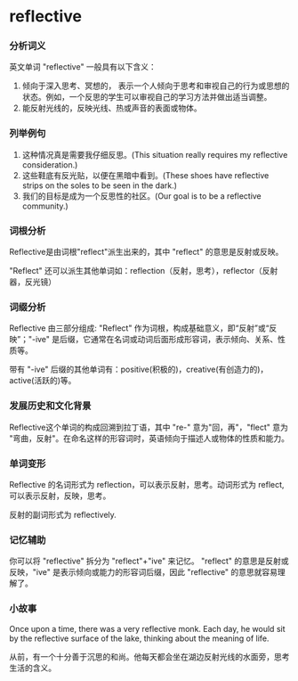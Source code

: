 # reflective

### 分析词义

  

英文单词 "reflective" 一般具有以下含义：

  

1.  倾向于深入思考、冥想的， 表示一个人倾向于思考和审视自己的行为或思想的状态。例如，一个反思的学生可以审视自己的学习方法并做出适当调整。
2.  能反射光线的，反映光线、热或声音的表面或物体。

  

### 列举例句

  

1.  这种情况真是需要我仔细反思。(This situation really requires my reflective consideration.)
2.  这些鞋底有反光贴，以便在黑暗中看到。(These shoes have reflective strips on the soles to be seen in the dark.)
3.  我们的目标是成为一个反思性的社区。(Our goal is to be a reflective community.)

  

### 词根分析

  

Reflective是由词根"reflect"派生出来的，其中 "reflect" 的意思是反射或反映。

  

"Reflect" 还可以派生其他单词如：reflection（反射，思考），reflector（反射器，反光镜）

  

### 词缀分析

  

Reflective 由三部分组成: "Reflect" 作为词根，构成基础意义，即“反射”或“反映”；"-ive" 是后缀，它通常在名词或动词后面形成形容词，表示倾向、关系、性质等。

  

带有 "-ive" 后缀的其他单词有：positive(积极的)，creative(有创造力的)，active(活跃的)等。

  

### 发展历史和文化背景

  

Reflective这个单词的构成回溯到拉丁语，其中 "re-" 意为"回，再"，"flect" 意为 "弯曲，反射"。在命名这样的形容词时，英语倾向于描述人或物体的性质和能力。

  

### 单词变形

  

Reflective 的名词形式为 reflection，可以表示反射，思考。动词形式为 reflect, 可以表示反射，反映，思考。

  

反射的副词形式为 reflectively.

  

### 记忆辅助

  

你可以将 "reflective" 拆分为 "reflect"+"ive" 来记忆。 "reflect" 的意思是反射或反映，"ive" 是表示倾向或能力的形容词后缀，因此 "reflective" 的意思就容易理解了。

  

### 小故事

  

Once upon a time, there was a very reflective monk. Each day, he would sit by the reflective surface of the lake, thinking about the meaning of life.

  

从前，有一个十分善于沉思的和尚。他每天都会坐在湖边反射光线的水面旁，思考生活的含义。
